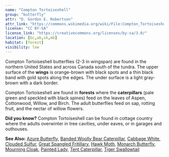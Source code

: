 ```yaml
---
name: "Compton Tortoiseshell"
group: "butterfly"
attr: "D. Gordon E. Robertson"
attr_link: "https://commons.wikimedia.org/wiki/File:Compton_Tortoiseshell.jpg"
license: "CC BY-SA"
license_link: "https://creativecommons.org/licenses/by-sa/3.0/"
location: [bc,ab,sk,mb]
habitat: [forest]
visibility: low
---
```

Compton Tortoiseshell butterflies (2-3 in wingspan) are found in the northern United States and across Canada south of the tundra. The upper surface of the **wings** is orange-brown with black spots and a thin black band with gold spots along the edges. The under surface is a light gray-brown with a dark border.

Compton Tortoiseshell are found in **forests** where the **caterpillars** (pale green and speckled with black spines) feed on the leaves of Aspen, Cottonwood, Willow, and Birch. The adult butterflies feed on sap, rotting fruit, and the nectar of willow flowers.

**Did you know?** Compton Tortoiseshell can be found in cottage country where the adults overwinter in tree cavities, under eaves, or in garages and outhouses.

<!-- generated, do not edit -->
**See Also:**
[Azure Butterfly](/{{section}}/azurebut),
[Banded Woolly Bear Caterpillar](/{{section}}/bandwb),
[Cabbage White](/{{section}}/cabbgwht),
[Clouded Sulfur](/{{section}}/cloudsulf),
[Great Spangled Fritillary](/{{section}}/greatfrit),
[Hawk Moth](/{{section}}/hawkmoth),
[Monarch Butterfly](/{{section}}/monarch),
[Mourning Cloak](/{{section}}/mournbut),
[Painted Lady](/{{section}}/paintbut),
[Tent Caterpillar](/{{section}}/tentcat),
[Tiger Swallowtail](/{{section}}/tigerbut)
